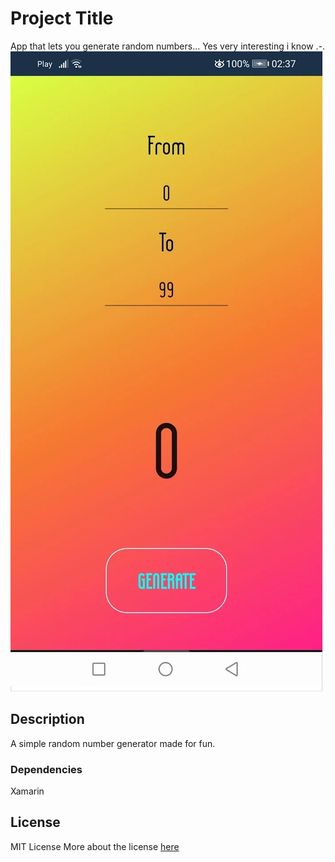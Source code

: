 # Project Title

App that lets you generate random numbers... 
Yes very interesting i know .-.
![](./app.jpg?raw=true "app")[](./app2.jpg?raw=true "app")


## Description

A simple random number generator made for fun.

### Dependencies
Xamarin 

## License

MIT License
More about the license [here](./LICENSE.txt) 
